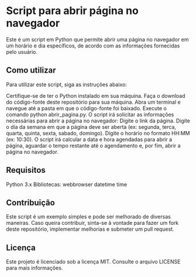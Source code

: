 # Script para abrir página no navegador
Este é um script em Python que permite abrir uma página no navegador em um horário e dia específicos, de acordo com as informações fornecidas pelo usuário.

## Como utilizar
Para utilizar este script, siga as instruções abaixo:

Certifique-se de ter o Python instalado em sua máquina.
Faça o download do código-fonte deste repositório para sua máquina.
Abra um terminal e navegue até a pasta em que o código-fonte foi baixado.
Execute o comando python abrir_pagina.py.
O script irá solicitar as informações necessárias para abrir a página no navegador:
Digite o link da página.
Digite o dia da semana em que a página deve ser aberta (ex: segunda, terca, quarta, quinta, sexta, sabado, domingo).
Digite o horário no formato HH:MM (ex: 10:30).
O script irá calcular a data e hora agendadas para abrir a página, aguardar o tempo restante até o agendamento e, por fim, abrir a página no navegador.

## Requisitos
Python 3.x
Bibliotecas:
webbrowser
datetime
time

## Contribuição
Este script é um exemplo simples e pode ser melhorado de diversas maneiras. Caso queira contribuir, sinta-se à vontade para fazer um fork deste repositório, implementar melhorias e submeter um pull request.

## Licença
Este projeto é licenciado sob a licença MIT. Consulte o arquivo LICENSE para mais informações.